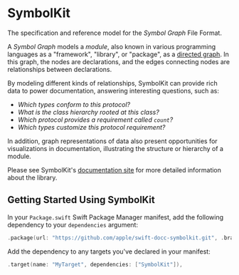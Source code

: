 # SymbolKit 

The specification and reference model for the *Symbol Graph* File Format.

A *Symbol Graph* models a *module*, also known in various programming languages as a "framework", "library", or "package", as a [directed graph](https://en.wikipedia.org/wiki/Directed_graph). In this graph, the nodes are declarations, and the edges connecting nodes are relationships between declarations.

By modeling different kinds of relationships, SymbolKit can provide rich data to power documentation, answering interesting questions, such as:

- *Which types conform to this protocol?*
- *What is the class hierarchy rooted at this class?*
- *Which protocol provides a requirement called `count`?*
- *Which types customize this protocol requirement?*

In addition, graph representations of data also present opportunities for visualizations in documentation, illustrating the structure or hierarchy of a module.

Please see SymbolKit's [documentation site](https://apple.github.io/swift-docc-symbolkit/documentation/symbolkit/) for more detailed information about the library.

## Getting Started Using SymbolKit

In your `Package.swift` Swift Package Manager manifest, add the following dependency to your `dependencies` argument:

```swift
.package(url: "https://github.com/apple/swift-docc-symbolkit.git", .branch("main")),
```

Add the dependency to any targets you've declared in your manifest:

```swift
.target(name: "MyTarget", dependencies: ["SymbolKit"]),
```

<!-- Copyright (c) 2021-2022 Apple Inc and the Swift Project authors. All Rights Reserved. -->
